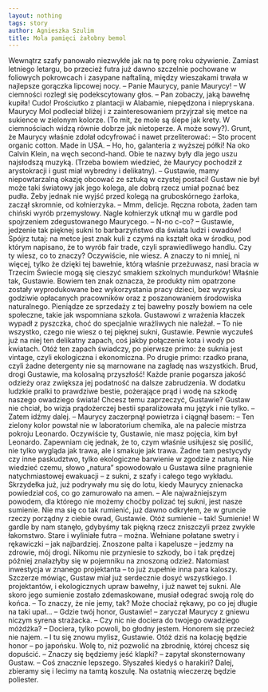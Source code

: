 ```yaml
---
layout: nothing
tags: story
author: Agnieszka Szulim
title: Mola pamięci żałobny bemol
---
```

Wewnątrz szafy panowało niezwykłe jak na tę porę roku ożywienie. Zamiast letniego letargu, bo przecież futra już dawno szczelnie pochowane w foliowych pokrowcach i zasypane naftaliną, między wieszakami trwała w najlepsze gorączka lipcowej nocy.
– Panie Maurycy, panie Maurycy! – W ciemności rozległ się podekscytowany głos. – Pan zobaczy, jaką bawełnę kupiła! Cudo! Prościutko z plantacji w Alabamie, niepędzona i niepryskana.
Maurycy Mol podleciał bliżej i z zainteresowaniem przyjrzał się metce na sukience w zielonym kolorze. (To mit, że mole są ślepe jak krety. W ciemnościach widzą równie dobrze jak nietoperze. A może sowy?). Grunt, że Maurycy właśnie zdołał odcyfrować i nawet przeliterować:
– Sto procent organic cotton. Made in USA.
– Ho, ho, galanteria z wyższej półki! Na oko Calvin Klein, na węch second-hand.
Obie te nazwy były dla jego uszu najsłodszą muzyką. (Trzeba bowiem wiedzieć, że Maurycy pochodził z arystokracji i gust miał wybredny i delikatny).
– Gustawie, mamy niepowtarzalną okazję obcować ze sztuką w czystej postaci!
Gustaw nie był może taki światowy jak jego kolega, ale dobrą rzecz umiał poznać bez pudła. Żeby jednak nie wyjść przed kolegą na gruboskórnego żarłoka, zaczął skromnie, od kołnierzyka.
– Mmm, delicje. Ręczna robota, żaden tam chiński wyrób przemysłowy.
Nagle kołnierzyk utknął mu w gardle pod spojrzeniem zdegustowanego Maurycego.
– N-no c-co?
– Gustawie, jedzenie tak pięknej sukni to barbarzyństwo dla świata ludzi i owadów! Spójrz tutaj: na metce jest znak kuli z czymś na kształt oka w środku, pod którym napisano, że to wyrób fair trade, czyli sprawiedliwego handlu. Czy ty wiesz, co to znaczy? Oczywiście, nie wiesz. A znaczy to ni mniej, ni więcej, tylko że dzięki tej bawełnie, którą właśnie przeżuwasz, nasi bracia w Trzecim Świecie mogą się cieszyć smakiem szkolnych mundurków! Właśnie tak, Gustawie. Bowiem ten znak oznacza, że produkty nim opatrzone zostały wyprodukowane bez wykorzystania pracy dzieci, bez wyzysku godziwie opłacanych pracowników oraz z poszanowaniem środowiska naturalnego. Pieniądze ze sprzedaży z tej bawełny poszły bowiem na cele społeczne, takie jak wspomniana szkoła.
Gustawowi z wrażenia kłaczek wypadł z pyszczka, choć do specjalnie wrażliwych nie należał.
– To nie wszystko, czego nie wiesz o tej pięknej sukni, Gustawie. Pewnie wyczułeś już na niej ten delikatny zapach, coś jakby połączenie kota i wody po kwiatach. Otóż ten zapach świadczy, po pierwsze primo: że suknia jest vintage, czyli ekologiczna i ekonomiczna. Po drugie primo: rzadko prana, czyli żadne detergenty nie są marnowane na zagładę nas wszystkich. Brud, drogi Gustawie, ma kolosalną przyszłość! Każde pranie pogarsza jakość odzieży oraz zwiększa jej podatność na dalsze zabrudzenia. W dodatku ludzkie pralki to prawdziwe bestie, pożerające prąd i wodę na szkodę naszego owadziego świata! Chcesz temu zaprzeczyć, Gustawie?
Gustaw nie chciał, bo wizja prądożerczej bestii sparaliżowała mu język i nie tylko.
– Zatem idźmy dalej. – Maurycy zaczerpnął powietrza i ciągnął basem: – Ten zielony kolor powstał nie w laboratorium chemika, ale na palecie mistrza pokroju Leonardo. Oczywiście ty, Gustawie, nie masz pojęcia, kim był Leonardo. Zapewniam cię jednak, że to, czym właśnie usiłujesz się posilić, nie tylko wygląda jak trawa, ale i smakuje jak trawa. Żadne tam pestycydy czy inne paskudztwo, tylko ekologiczne barwienie w zgodzie z naturą.
Nie wiedzieć czemu, słowo „natura” spowodowało u Gustawa silne pragnienie natychmiastowej ewakuacji – z sukni, z szafy i całego tego wykładu. Skrzydełka już, już podrywały mu się do lotu, kiedy Maurycy znienacka powiedział coś, co go zamurowało na amen.
– Ale najważniejszym powodem, dla którego nie możemy choćby polizać tej sukni, jest nasze sumienie. Nie ma się co tak rumienić, już dawno odkryłem, że w gruncie rzeczy porządny z ciebie owad, Gustawie. Otóż sumienie – tak! Sumienie! W gardle by nam stanęło, gdybyśmy tak piękną rzecz zniszczyli przez zwykłe łakomstwo. Stare i wyliniałe futra – można. Wełniane połatane swetry i rękawiczki – jak najbardziej. Znoszone palta i kapelusze – jedzmy na zdrowie, mój drogi. Nikomu nie przyniesie to szkody, bo i tak prędzej później znalazłyby się w pojemniku na znoszoną odzież. Natomiast inwestycja w znanego projektanta – to już zupełnie inna para kaloszy.
Szczerze mówiąc, Gustaw miał już serdecznie dosyć wszystkiego. I projektantów, i ekologicznych upraw bawełny, i już nawet tej sukni. Ale skoro jego sumienie zostało zdemaskowane, musiał odegrać swoją rolę do końca.
– To znaczy, że nie jemy, tak? Może chociaż rękawy, po co jej długie na taki upał…
– Gdzie twój honor, Gustawie! – zaryczał Maurycy z gniewu niczym syrena strażacka. – Czy nic nie dociera do twojego owadziego móżdżka?
– Dociera, tylko powoli, bo głodny jestem. Honorem się przecież nie najem.
– I tu się znowu mylisz, Gustawie. Otóż dziś na kolację będzie honor – po japońsku. Wolę to, niż pozwolić na zbrodnię, której chcesz się dopuścić.
– Znaczy się będziemy jeść klapki? – zapytał skonsternowany Gustaw.
– Coś znacznie lepszego. Słyszałeś kiedyś o harakiri? Dalej, zbieramy się i lecimy na tamtą koszulę. Na ostatnią wieczerzę będzie poliester.